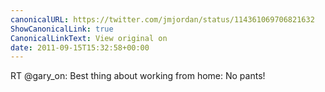 ```yaml
---
canonicalURL: https://twitter.com/jmjordan/status/114361069706821632
ShowCanonicalLink: true
CanonicalLinkText: View original on
date: 2011-09-15T15:32:58+00:00
---
```

RT @gary_on: Best thing about working from home: No pants!